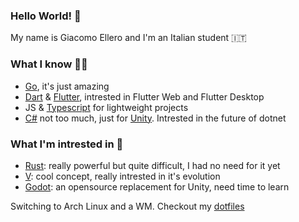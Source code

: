 ### Hello World! 👋

My name is Giacomo Ellero and I'm an Italian student 🇮🇹

### What I know 👨‍💻

- [Go](https://github.com/golang/go), it's just amazing
- [Dart](https://dart.dev/) & [Flutter](https://github.com/flutter/flutter), intrested in Flutter Web and Flutter Desktop
- JS & [Typescript](https://github.com/microsoft/TypeScript) for lightweight projects
- [C#](https://dotnet.microsoft.com/) not too much, just for [Unity](https://unity.com/). Intrested in the future of dotnet

### What I'm intrested in 📖

- [Rust](https://github.com/rust-lang/rust): really powerful but quite difficult, I had no need for it yet 
- [V](https://github.com/vlang/v): cool concept, really intrested in it's evolution
- [Godot](https://github.com/godotengine/godot): an opensource replacement for Unity, need time to learn

Switching to Arch Linux and a WM. Checkout my [dotfiles](https://github.com/billy4479/dotfiles)
